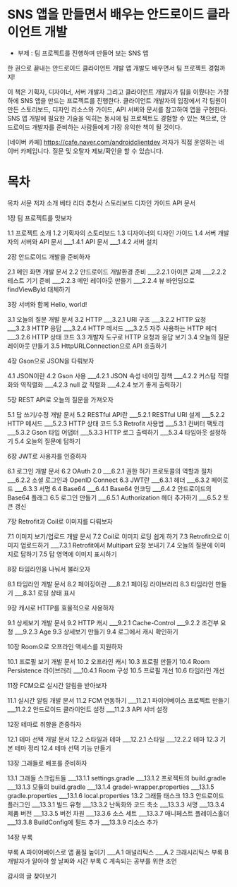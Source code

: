 # SNS 앱을 만들면서 배우는 안드로이드 클라이언트 개발
- 부제 : 팀 프로젝트를 진행하며 만들어 보는 SNS 앱

한 권으로 끝내는 안드로이드 클라이언트 개발
앱 개발도 배우면서 팀 프로젝트 경험까지!

이 책은 기획자, 디자이너, 서버 개발자 그리고 클라이언트 개발자가 팀을 이뤘다는 가정 하에 SNS 앱을 만드는 프로젝트를 진행한다. 클라이언트 개발자의 입장에서 각 팀원이 만든 스토리보드, 디자인 리소스와 가이드, API 서버와 문서를 참고하여 앱을 구현한다. SNS 앱 개발에 필요한 기술을 익히는 동시에 팀 프로젝트도 경험할 수 있는 책으로, 안드로이드 개발자를 준비하는 사람들에게 가장 유익한 책이 될 것이다.


[네이버 카페] https://cafe.naver.com/androidclientdev
저자가 직접 운영하는 네이버 카페입니다. 질문 및 오탈자 제보/확인을 할 수 있습니다.

# 목차
목차
서문
저자 소개
베타 리더 추천사
스토리보드
디자인 가이드
API 문서

1장 팀 프로젝트를 맛보자

1.1 프로젝트 소개
1.2 기획자의 스토리보드
1.3 디자이너의 디자인 가이드
1.4 서버 개발자의 서버와 API 문서
___1.4.1 API 문서
___1.4.2 서버 설치

2장 안드로이드 개발을 준비하자

2.1 메인 화면 개발 문서
2.2 안드로이드 개발환경 준비
___2.2.1 아이콘 교체
___2.2.2 테스트 기기 준비
___2.2.3 메인 레이아웃 만들기
___2.2.4 뷰 바인딩으로 findViewByld 대체하기

3장 서버와 함께 Hello, world!

3.1 오늘의 질문 개발 문서
3.2 HTTP
___3.2.1 URI 구조
___3.2.2 HTTP 요청
___3.2.3 HTTP 응답
___3.2.4 HTTP 메서드
___3.2.5 자주 사용하는 HTTP 헤더
___3.2.6 HTTP 상태 코드
3.3 개발자 도구로 HTTP 요청과 응답 보기
3.4 오늘의 질문 레이아웃 만들기
3.5 HttpURLConnection으로 API 호출하기

4장 Gson으로 JSON을 다뤄보자

4.1 JSON이란
4.2 Gson 사용
___4.2.1 JSON 속성 네이밍 정책
___4.2.2 커스텀 직렬화와 역직렬화
___4.2.3 null 값 직렬화
___4.2.4 보기 좋게 출력하기

5장 REST API로 오늘의 질문을 가져오자

5.1 답 쓰기/수정 개발 문서
5.2 RESTful API란
___5.2.1 RESTful URI 설계
___5.2.2 HTTP 메서드
___5.2.3 HTTP 상태 코드
5.3 Retrofit 사용법
___5.3.1 컨버터 팩토리
___5.3.2 Gson 타입 어댑터
___5.3.3 HTTP 로그 출력하기
___5.3.4 타임아웃 설정하기
5.4 오늘의 질문에 답하기

6장 JWT로 사용자를 인증하자

6.1 로그인 개발 문서
6.2 OAuth 2.0
___6.2.1 권한 허가 프로토콜의 역할과 절차
___6.2.2 소셜 로그인과 OpenID Connect
6.3 JWT란
___6.3.1 헤더
___6.3.2 페이로드
___6.3.3 서명
6.4 Base64
___6.4.1 Base64 인코딩
___6.4.2 안드로이드의 Base64 플래그
6.5 로그인 만들기
___6.5.1 Authorization 헤더 추가하기
___6.5.2 토큰 갱신

7장 Retrofit과 Coil로 이미지를 다뤄보자

7.1 이미지 보기/업로드 개발 문서
7.2 Coil로 이미지 로딩 쉽게 하기
7.3 Retrofit으로 이미지 업로드하기
___7.3.1 Retrofit에서 Multipart 요청 보내기
7.4 오늘의 질문에 이미지로 답하기
7.5 답 영역에 이미지 표시하기

8장 타임라인을 나눠서 불러오자

8.1 타임라인 개발 문서
8.2 페이징이란
___8.2.1 페이징 라이브러리
8.3 타임라인 만들기
___8.3.1 로딩 상태 표시

9장 캐시로 HTTP를 효율적으로 사용하자

9.1 상세보기 개발 문서
9.2 HTTP 캐시
___9.2.1 Cache-Control
___9.2.2 조건부 요청
___9.2.3 Age
9.3 상세보기 만들기
9.4 로그에서 캐시 확인하기

10장 Room으로 오프라인 액세스를 지원하자

10.1 프로필 보기 개발 문서
10.2 오프라인 캐시
10.3 프로필 만들기
10.4 Room Persistence 라이브러리
___10.4.1 Room 구성
10.5 프로필 개선
10.6 타임라인 개선

11장 FCM으로 실시간 알림을 받아보자

11.1 실시간 알림 개발 문서
11.2 FCM 연동하기
___11.2.1 파이어베이스 프로젝트 만들기
___11.2.2 안드로이드 클라이언트 설정
___11.2.3 API 서버 설정

12장 테마로 취향을 존중하자

12.1 테마 선택 개발 문서
12.2 스타일과 테마
___12.2.1 스타일
___12.2.2 테마
12.3 기본 테마 정리
12.4 테마 선택 기능 만들기

13장 그래들로 배포를 준비하자

13.1 그래들 스크립트들
___13.1.1 settings.gradle
___13.1.2 프로젝트의 build.gradle
___13.1.3 모듈의 build.gradle
___13.1.4 gradel-wrapper.properties
___13.1.5 gradle.properties
___13.1.6 local.properties
13.2 그래들 태스크
13.3 안드로이드 플러그인
___13.3.1 빌드 유형
___13.3.2 난독화와 코드 축소
___13.3.3 서명
___13.3.4 제품 버전
___13.3.5 버전 차원
___13.3.6 소스 세트
___13.3.7 매니페스트 플레이스홀더
___13.3.8 BuildConfig에 필드 추가
___13.3.9 리소스 추가

14장 부록

부록 A 파이어베이스로 앱 품질 높이기
___A.1 애널리틱스
___A.2 크래시리틱스
부록 B 개발자가 알아야 할 날짜와 시간
부록 C 계속되는 공부를 위한 조언

감사의 글
찾아보기
